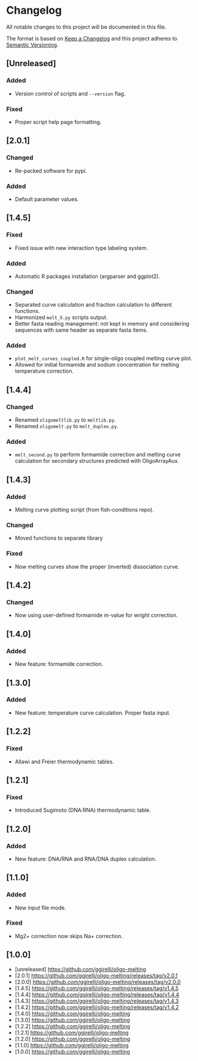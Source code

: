 # Changelog
All notable changes to this project will be documented in this file.

The format is based on [Keep a Changelog](http://keepachangelog.com/en/1.0.0/)
and this project adheres to [Semantic Versioning](http://semver.org/spec/v2.0.0.html).

## [Unreleased]
### Added
- Version control of scripts and `--version` flag.

### Fixed
- Proper script help page formatting.



## [2.0.1]
### Changed
- Re-packed software for pypi.

### Added
- Default parameter values.



## [1.4.5]
### Fixed
- Fixed issue with new interaction type labeling system.

### Added
- Automatic R packages installation (argparser and ggplot2).

### Changed
- Separated curve calculation and fraction calculation to different functions.
- Harmonized `melt_X.py` scripts output.
- Better fasta reading management: not kept in memory and considering sequences with same header as separate fasta items.

### Added
- `plot_melt_curves_coupled.R` for single-oligo coupled melting curve plot.
- Allowed for initial formamide and sodium concentration for melting temperature correction.



## [1.4.4]
### Changed
- Renamed `oligomeltlib.py` to `meltlib.py`.
- Renamed `oligomelt.py` to `melt_duplex.py`.

### Added
- `melt_second.py` to perform formamide correction and melting curve calculation for secondary structures predicted with OligoArrayAux.

## [1.4.3]
### Added
- Melting curve plotting script (from fish-conditions repo).

### Changed
- Moved functions to separate library

### Fixed
- Now melting curves show the proper (inverted) dissociation curve.



## [1.4.2]
### Changed
- Now using user-defined formamide m-value for wright correction.



## [1.4.0]
### Added
- New feature: formamide correction.



## [1.3.0]
### Added
- New feature: temperature curve calculation. Proper fasta input.



## [1.2.2]
### Fixed
- Allawi and Freier thermodynamic tables.



## [1.2.1]
### Fixed
- Introduced Sugimoto (DNA:RNA) thermodynamic table.



## [1.2.0]
### Added
- New feature: DNA/RNA and RNA/DNA duplex calculation.



## [1.1.0]
### Added
- New input file mode.



### Fixed
- Mg2+ correction now skips Na+ correction.



## [1.0.0]



* [unreleased] https://github.com/ggirelli/oligo-melting
* [2.0.1] https://github.com/ggirelli/oligo-melting/releases/tag/v2.0.1
* [2.0.0] https://github.com/ggirelli/oligo-melting/releases/tag/v2.0.0
* [1.4.5] https://github.com/ggirelli/oligo-melting/releases/tag/v1.4.5
* [1.4.4] https://github.com/ggirelli/oligo-melting/releases/tag/v1.4.4
* [1.4.3] https://github.com/ggirelli/oligo-melting/releases/tag/v1.4.3
* [1.4.2] https://github.com/ggirelli/oligo-melting/releases/tag/v1.4.2
* [1.4.0] https://github.com/ggirelli/oligo-melting
* [1.3.0] https://github.com/ggirelli/oligo-melting
* [1.2.2] https://github.com/ggirelli/oligo-melting
* [1.2.1] https://github.com/ggirelli/oligo-melting
* [1.2.0] https://github.com/ggirelli/oligo-melting
* [1.1.0] https://github.com/ggirelli/oligo-melting
* [1.0.0] https://github.com/ggirelli/oligo-melting
